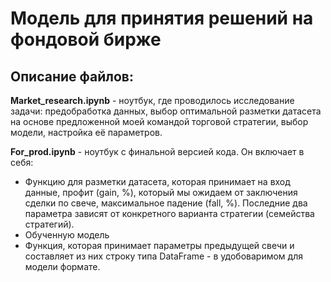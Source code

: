 # Модель для принятия решений на фондовой бирже
## Описание файлов:
**Market_research.ipynb** - ноутбук, где проводилось исследование задачи: предобработка данных, выбор оптимальной разметки датасета на основе предложенной моей командой торговой стратегии, выбор модели, настройка её параметров.  

**For_prod.ipynb** - ноутбук с финальной версией кода. Он включает в себя:  
- Функцию для разметки датасета, которая принимает на вход данные, профит (gain, %), который мы ожидаем от заключения сделки по свече, максимальное падение (fall, %). Последние два параметра зависят от конкретного варианта стратегии (семейства стратегий).
- Обученную модель
- Функция, которая принимает параметры предыдущей свечи и составляет из них строку типа DataFrame - в удобоваримом для модели формате.

